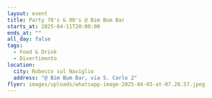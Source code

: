 ```yaml
---
layout: event
title: Party 70's & 80's @ Bim Bum Bar
starts_at: 2025-04-11T20:00:00
ends_at: ""
all_day: false
tags:
  - Food & Drink
  - Divertimento
location:
  city: Robecco sul Naviglio
  address: "@ Bim Bum Bar, via S. Carlo 2"
flyer: images/uploads/whatsapp-image-2025-04-03-at-07.28.57.jpeg
---
```

